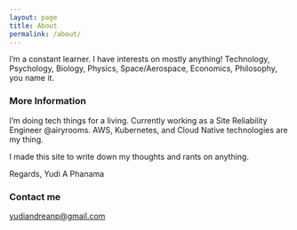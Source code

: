```yaml
---
layout: page
title: About
permalink: /about/
---
```


I’m a constant learner.
I have interests on mostly anything!
Technology, Psychology, Biology, Physics, Space/Aerospace, Economics, Philosophy, you name it.

### More Information


I’m doing tech things for a living. Currently working as a Site Reliability Engineer @airyrooms.
AWS, Kubernetes, and Cloud Native technologies are my thing.

I made this site to write down my thoughts and rants on anything.

Regards, Yudi A Phanama

### Contact me

[yudiandreanp@gmail.com](mailto:yudiandreanp@gmail.com)
